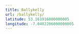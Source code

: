 ```yaml
---
title: Ballykelly
url: /ballykelly/
latitude: 53.161916000000005
longitude: -7.0402206000000005
---
```

